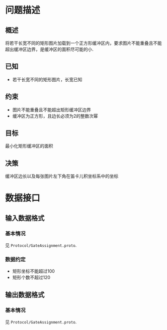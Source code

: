 # 问题描述

## 概述

将若干长宽不同的矩形图片加载到一个正方形缓冲区内，要求图片不能重叠且不能超出缓冲区边界，是缓冲区的面积尽可能的小.


## 已知

- 若干长宽不同的矩形图片，长宽已知


## 约束

- 图片不能重叠且不能超出矩形缓冲区边界
- 缓冲区为正方形，且边长必须为2的整数次幂


## 目标

最小化矩形缓冲区的面积


## 决策

缓冲区边长以及每张图片左下角在笛卡儿积坐标系中的坐标



# 数据接口

## 输入数据格式

### 基本情况

见 `Protocol/GateAssignment.proto`.

### 数据约定

- 矩形坐标不能超过100
- 矩形个数不超过120


## 输出数据格式

### 基本情况

见 `Protocol/GateAssignment.proto`.

